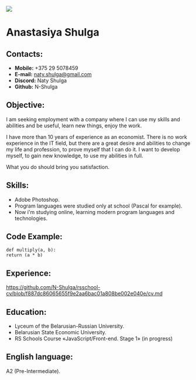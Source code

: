 ![](https://www.clipartkey.com/mpngs/m/242-2422711_team-member-photo-placeholder.png)
# **Anastasiya Shulga**
## **Contacts:**
* **Mobile:** +375 29 5078459
* **E-mail:** naty.shulga@gmail.com
* **Discord:** Naty Shulga
* **Github:** N-Shulga
## **Objective:**
I am seeking employment with a company where I can use my skills and abilities and be useful, learn new things, enjoy the work. 

I have more than 10 years of experience as an economist. There is no work experience in the IT field, but there are a great desire and abilities to change my life and profession, to prove myself that I can do it. I want to develop myself, to gain new knowledge, to use my abilities in full. 

What you do should bring you satisfaction.
## **Skills:**
* Adobe Photoshop.
* Program languages were studied only at school (Pascal for example). 
* Now i'm studying online, learning modern program languages and technologies. 
## **Code Example:**
```
def multiply(a, b):
return (a * b)
```
## **Experience:**
<https://github.com/N-Shulga/rsschool-cv/blob/f887dc86065655f9e2aa6bac01a808be002e040e/cv.md>
## **Education:**
* Lyceum of the Belarusian-Russian University.
* Belarusian State Economic University.
* RS Schools Course «JavaScript/Front-end. Stage 1» (in progress)

## **English language:**
 A2 (Pre-Intermediate).